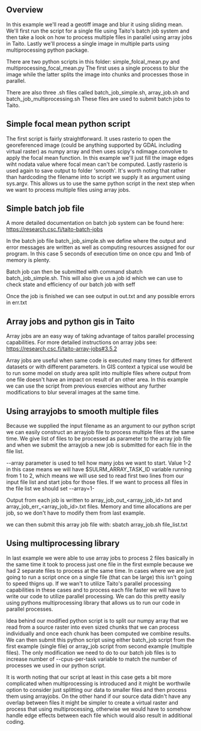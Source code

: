 ## Overview
In this example we'll read a geotiff image and blur it using sliding mean. We'll first run the script for a single file using Taito's batch job system and then take a look on how to process multiple files in parallel using array jobs in Taito. Lastly we'll process a single image in multiple parts using multiprocessing python package.

There are two python scripts in this folder: simple\_folcal\_mean.py and multiprocessing\_focal\_mean.py The first uses a single process to blur the image while the latter splits the image into chunks and processes those in parallel.

There are also three .sh files called batch\_job\_simple.sh, array\_job.sh and batch\_job\_multiprocessing.sh These files are used to submit batch jobs to Taito.

## Simple focal mean python script
The first script is fairly straightforward. It uses rasterio to open the georeferenced image (could be anything supported by GDAL including virtual raster) as numpy array and then uses scipy's ndimage.convolve to apply the focal mean function. In this example we'll just fill the image edges wiht nodata value where focal mean can't be computed. Lastly rasterio is used again to save output to folder 'smooth'. It's worth noting that rather than hardcoding the filename into to script we supply it as argument using sys.argv. This allows us to use the same python script in the next step when we want to process multiple files using array jobs.

## Simple batch job file

A more detailed documentation on batch job system can be found here: https://research.csc.fi/taito-batch-jobs

In the batch job file batch\_job\_simple.sh we define where the output and error messages are written as well as computing resources assigned for our program. In this case 5 seconds of execution time on once cpu and 1mb of memory is plenty.

Batch job can then be submitted with command sbatch batch\_job\_simple.sh. This will also give us a job id which we can use to check state and efficiency of our batch job with seff <jobid>

Once the job is finished we can see output in out.txt and any possible errors in err.txt

## Array jobs and python gis in Taito
Array jobs are an easy way of taking advantage of taitos parallel processing capabilities. For more detailed instructions on array jobs see: https://research.csc.fi/taito-array-jobs#3.5.2

Array jobs are useful when same code is executed many times for different datasets or with different parameters. In GIS context a typical use would be to run some model on study area split into multiple files where output from one file doesn't have an impact on result of an other area. In this example we can use the script from previous exercies without any further modifications to blur several images at the same time.

## Using arrayjobs to smooth multiple files
Because we supplied the input filename as an argument to our python script we can easily construct an arrayjob file to process multiple files at the same time. We give list of files to be processed as parameter to the array job file and when we submit the arrayjob a new job is submitted for each file in the file list. 

--array parameter is used to tell how many jobs we want to start. Value 1-2 in this case means we will have $SULRM\_ARRAY\_TASK\_ID variable running from 1 to 2, which means we will use sed to read first two lines from our input file list and start jobs for those files. If we want to process all files in the file list we should set --array=1-<number of lines>

Output from each job is written to array\_job\_out\_<array\_job\_id>.txt and array\_job\_err\_<array\_job\_id>.txt files. Memory and time allocations are per job, so we don't have to modify them from last example.

we can then submit this array job file with:
sbatch array\_job.sh file\_list.txt

## Using multiprocessing library
In last example we were able to use array jobs to process 2 files basically in the same time it took to process just one file in the first exmple because we had 2 separate files to process at the same time. In cases where we are just going to run a script once on a single file (that can be large) this isn't going to speed thigns up. If we wan't to utilize Taito's parallel processing capabilities in these cases and to process each file faster we will have to  write our code to utilize parallel processing. We can do this pretty easily using pythons multiprocessing library that allows us to run our code in parallel processes.

Idea behind our modified python script is to split our numpy array that we read from a source raster into even sized chunks that we can process individually and once each chunk has been computed we combine results. We can then submit this python script using either batch\_job script from the first example (single file) or array\_job script from second example (multiple files). The only modification we need to do to our batch job files is to increase number of --cpus-per-task variable to match the number of processes we used in our python script.

It is worth noting that our script at least in this case gets a bit more complicated when multiprocessing is introduced and it might be worthwile option to consider just splitting our data to smaller files and then process them using arrayjobs. On the other hand if our source data didn't have any overlap between files it might be simpler to create a virtual raster and process that using multiprocessing, otherwise we would have to somehow handle edge effects between each file which would also result in additional coding.
